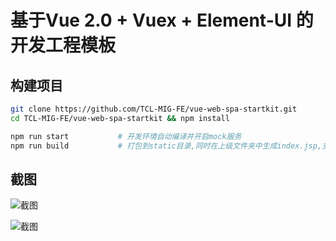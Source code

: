 # 基于Vue 2.0 + Vuex + Element-UI 的开发工程模板


## 构建项目

```bash
git clone https://github.com/TCL-MIG-FE/vue-web-spa-startkit.git
cd TCL-MIG-FE/vue-web-spa-startkit && npm install
```

```bash
npm run start           # 开发环境自动编译并开启mock服务
npm run build           # 打包到static目录,同时在上级文件夹中生成index.jsp,支持J2EE应用上下文
```

## 截图

![截图](https://raw.githubusercontent.com/TCL-MIG-FE/vue-web-spa-startkit/master/screenshoots/1.png)

![截图](https://raw.githubusercontent.com/TCL-MIG-FE/vue-web-spa-startkit/master/screenshoots/2.png)


